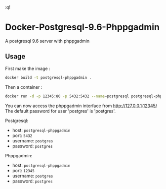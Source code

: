 :q!
# Docker-Postgresql-9.6-Phppgadmin
A postgresql 9.6 server with phppgadmin

## Usage

First make the image :
```bash
docker build -t postgresql-phppgadmin .
 ```
Then a container :
```bash
docker run -d -p 12345:80 -p 5432:5432 --name=postgresql postgresql-phppgadmin
```
You can now access the phppgadmin interface from http://127.0.0.1:12345/
The default password for user 'postgres' is 'postgres'.

Postgresql:
 - host: `postgresql-phppgadmin`
 - port: `5432`
 - username: `postgres`
 - password: `postgres`
 
Phppgadmin:
 - host: `postgresql-phppgadmin`
 - port: `12345`
 - username: `postgres`
 - password: `postgres`
